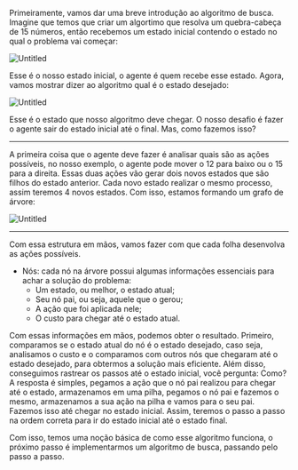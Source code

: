 Primeiramente, vamos dar uma breve introdução ao algoritmo de busca. Imagine que temos que criar um algortimo que resolva um quebra-cabeça de 15 números, então recebemos um estado inicial contendo o estado no qual o problema vai começar:

![Untitled](https://prod-files-secure.s3.us-west-2.amazonaws.com/141662f0-3213-4fc7-ad15-0e8cd66dd4a5/bbee75a6-4cef-4036-96d6-182eb9d310e2/Untitled.png)

Esse é o nosso estado inicial, o agente é quem recebe esse estado. Agora, vamos mostrar dizer ao algoritmo qual é o estado desejado:

![Untitled](https://prod-files-secure.s3.us-west-2.amazonaws.com/141662f0-3213-4fc7-ad15-0e8cd66dd4a5/06c74523-aa71-424b-b302-922c03a008a8/Untitled.png)

Esse é o estado que nosso algoritmo deve chegar. O nosso desafio é fazer o agente sair do estado inicial até o final. Mas, como fazemos isso?

---

A primeira coisa que o agente deve fazer é analisar quais são as ações possíveis, no nosso exemplo, o agente pode mover o 12 para baixo ou o 15 para a direita. Essas duas ações vão gerar dois novos estados que são filhos do estado anterior. Cada novo estado realizar o mesmo processo, assim teremos 4 novos estados. Com isso, estamos formando um grafo de árvore:

![Untitled](https://prod-files-secure.s3.us-west-2.amazonaws.com/141662f0-3213-4fc7-ad15-0e8cd66dd4a5/9e701c60-46d6-4211-8212-2717035cfed8/Untitled.png)

---

Com essa estrutura em mãos, vamos fazer com que cada folha desenvolva as ações possíveis. 

- Nós: cada nó na árvore possui algumas informações essenciais para achar a solução do problema:
    - Um estado, ou melhor, o estado atual;
    - Seu nó pai, ou seja, aquele que o gerou;
    - A ação que foi aplicada nele;
    - O custo para chegar até o estado atual.

Com essas informações em mãos, podemos obter o resultado. Primeiro, comparamos se o estado atual do nó é o estado desejado, caso seja, analisamos o custo e o comparamos com outros nós que chegaram até o estado desejado, para obtermos a solução mais eficiente. Além disso, conseguimos rastrear os passos até o estado inicial, você pergunta: Como? A resposta é simples, pegamos a ação que o nó pai realizou para chegar até o estado, armazenamos em uma pilha, pegamos o nó pai e fazemos o mesmo, armazenamos a sua ação na pilha e vamos para o seu pai. Fazemos isso até chegar no estado inicial. Assim, teremos o passo a passo na ordem correta para ir do estado inicial até o estado final. 

Com isso, temos uma noção básica de como esse algoritmo funciona, o próximo passo é implementarmos um algoritmo de busca, passando pelo passo a passo.